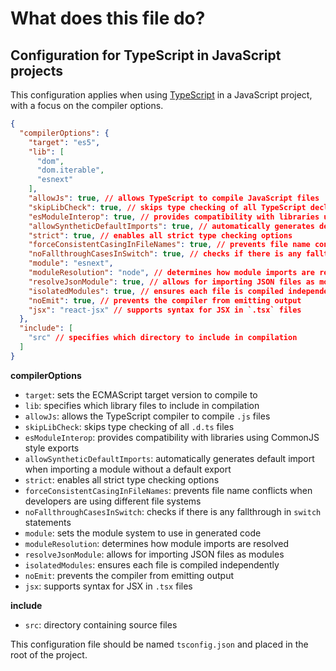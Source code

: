 # What does this file do? 

## Configuration for TypeScript in JavaScript projects

This configuration applies when using [TypeScript](https://www.typescriptlang.org/) in a JavaScript project, with a focus on the compiler options.

```json
{
  "compilerOptions": {
    "target": "es5",
    "lib": [
      "dom",
      "dom.iterable",
      "esnext"
    ],
    "allowJs": true, // allows TypeScript to compile JavaScript files
    "skipLibCheck": true, // skips type checking of all TypeScript declaration files
    "esModuleInterop": true, // provides compatibility with libraries using CommonJS style exports
    "allowSyntheticDefaultImports": true, // automatically generates default import when importing a module without a default export
    "strict": true, // enables all strict type checking options
    "forceConsistentCasingInFileNames": true, // prevents file name conflicts when developers are using different file systems
    "noFallthroughCasesInSwitch": true, // checks if there is any fallthrough in switch statements
    "module": "esnext",
    "moduleResolution": "node", // determines how module imports are resolved
    "resolveJsonModule": true, // allows for importing JSON files as modules
    "isolatedModules": true, // ensures each file is compiled independently
    "noEmit": true, // prevents the compiler from emitting output
    "jsx": "react-jsx" // supports syntax for JSX in `.tsx` files
  },
  "include": [
    "src" // specifies which directory to include in compilation
  ]
}
```

**compilerOptions**

- `target`: sets the ECMAScript target version to compile to
- `lib`: specifies which library files to include in compilation
- `allowJs`: allows the TypeScript compiler to compile `.js` files
- `skipLibCheck`: skips type checking of all `.d.ts` files
- `esModuleInterop`: provides compatibility with libraries using CommonJS style exports
- `allowSyntheticDefaultImports`: automatically generates default import when importing a module without a default export
- `strict`: enables all strict type checking options
- `forceConsistentCasingInFileNames`: prevents file name conflicts when developers are using different file systems
- `noFallthroughCasesInSwitch`: checks if there is any fallthrough in `switch` statements
- `module`: sets the module system to use in generated code
- `moduleResolution`: determines how module imports are resolved
- `resolveJsonModule`: allows for importing JSON files as modules
- `isolatedModules`: ensures each file is compiled independently
- `noEmit`: prevents the compiler from emitting output
- `jsx`: supports syntax for JSX in `.tsx` files

**include**

- `src`: directory containing source files

This configuration file should be named `tsconfig.json` and placed in the root of the project.